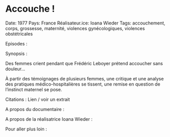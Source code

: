 # Accouche !

Date: 1977
Pays: France
Réalisateur.ice: Ioana Wieder
Tags: accouchement, corps, grossesse, maternité, violences gynécologiques, violences obstétricales

Episodes :

Synopsis :

Des femmes crient pendant que Frédéric Leboyer prétend accoucher sans douleur…

À partir des témoignages de plusieurs femmes, une critique et une analyse des pratiques médico-hospitalières se tissent, une remise en question de l’instinct maternel se pose.

Citations :
Lien / voir un extrait 

A propos du documentaire :

A propos de la réalisatrice Ioana Wieder :

Pour aller plus loin :